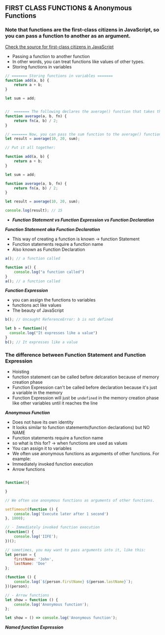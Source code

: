 ## FIRST CLASS FUNCTIONS & Anonymous Functions
### Note that functions are the first-class citizens in JavaScript, so you can pass a function to another as an argument.
[Check the source for first-class citizens in JavaScript](https://www.javascripttutorial.net/javascript-functions-are-first-class-citizens/)

- Passing a function to another function
- In other words, you can treat functions like values of other types.
- Storing functions in variables

  
```js
// ======= Storing functions in variables =======
function add(a, b) {
    return a + b;
}

let sum = add;


//  ======= The following declares the average() function that takes three arguments. The third argument is a function: =======
function average(a, b, fn) {
    return fn(a, b) / 2;
}

// ======= Now, you can pass the sum function to the average() function as follows: =======
let result = average(10, 20, sum);
```
```js
// Put it all together:

function add(a, b) {
    return a + b;
}

let sum = add;

function average(a, b, fn) {
    return fn(a, b) / 2;
}

let result = average(10, 20, sum);

console.log(result); // 15
```


- ***Function Statement vs Function Expression vs Function Declaration***

***Function Statement aka Function Declaration***

- This way of creating a function is known  -> function Statement
- Function statements require a function name
- Also known as Function Declaration

```js
a(); // a function called

function a() {
    console.log("a function called")
}
a(); // a function called

```

***Function Expression***

- you can assign the functions to variables
- functions act like values 
- The beauty of JavaScript

```js
b(); // Uncaught ReferenceError: b is not defined

let b = function(){
  console.log("It expresses like a value")
}
b(); // It expresses like a value
```

### The difference between Function Statement and Function Expression 

- Hoisting
- function statement can be called before delcaration because of memory creation phase
- Function Expression can't be called before declaration because it's just a variable in the memory
- Function Expression will just be `undefined` in the memory creation phase like other variables until it reaches the line
  
***Anonymous Function***

- Does not have its own identity 
- It looks similar to function statements(function declarations) but NO NAME
- Function statements require a function name
- so what is this for? -> when functions are used as values
- You can assign it to variables
- We often use anonymous functions as arguments of other functions. For example:
- Immediately invoked function execution
- Arrow functions


```js

function(){ 

}

// We often use anonymous functions as arguments of other functions. 

setTimeout(function () {
    console.log('Execute later after 1 second')
}, 1000);

// - Immediately invoked function execution
(function() {
    console.log('IIFE');
})();

// sometimes, you may want to pass arguments into it, like this:
let person = {
    firstName: 'John',
    lastName: 'Doe'
};

(function () {
    console.log(`${person.firstName} ${person.lastName}`);
})(person);

// - Arrow functions
let show = function () {
    console.log('Anonymous function');
};

let show = () => console.log('Anonymous function');
```

***Named function Expression***












